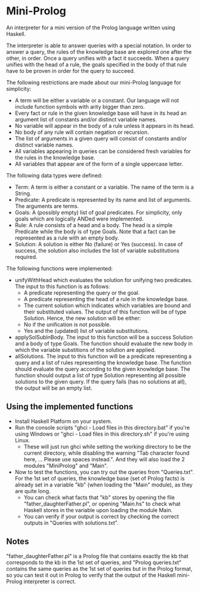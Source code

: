 # Mini-Prolog
An interpreter for a mini version of the Prolog language written using Haskell.

The interpreter is able to answer queries with a special notation.
In order to answer a query, the rules of the knowledge base are explored one after the other, in order. Once a query unifies with a fact
it succeeds. When a query unifies with the head of a rule, the goals specified in the body of that rule have to be proven in
order for the query to succeed.

The following restrictions are made about our mini-Prolog language for simplicity:
* A term will be either a variable or a constant. Our language will not include function symbols with
arity bigger than zero.
* Every fact or rule in the given knowledge base will have in its head an argument list of constants
and/or distinct variable names.
* No variable will appear in the body of a rule unless it appears in its head.
* No body of any rule will contain negation or recursion.
* The list of arguments in a given query will consist of constants and/or distinct variable names.
* All variables appearing in queries can be considered fresh variables for the rules in the knowledge base.
* All variables that appear are of the form of a single uppercase letter.

The following data types were defined:
* Term: A term is either a constant or a variable. The name of the term is a String.
* Predicate: A predicate is represented by its name and list of arguments. The arguments are terms.
* Goals: A (possibly empty) list of goal predicates. For simplicity, only goals which are logically
ANDed were implemented.
* Rule: A rule consists of a head and a body. The head is a simple Predicate while the body
is of type Goals. Note that a fact can be represented as a rule with an empty body.
* Solution: A solution is either No (failure) or Yes (success). In case of success, the solution
also includes the list of variable substitutions required.

The following functions were implemented:
* unifyWithHead which evaluates the solution for unifying two predicates.
The input to this function is as follows:
  * A predicate representing the query or the goal.
  * A predicate representing the head of a rule in the knowledge base.
  * The current solution which indicates which variables are bound and their substituted values.
The output of this function will be of type Solution. Hence, the new solution will be either:
  * No if the unification is not possible.
  * Yes and the (updated) list of variable substitutions.
* applySolSubInBody. The input to this function will be a success Solution and a body of type Goals.
The function should evaluate the new body in which the variable substitions of the solution are applied.
* allSolutions. The input to this function will be a predicate representing a query and a list of rules
representing the knowledge base. The function should evaluate the query according to the given knowledge
base. The function should output a list of type Solution representing all possible solutions to the given
query. If the query fails (has no solutions at all), the output will be an empty list.

## Using the implemented functions
* Install Haskell Platform on your system.
* Run the console scripts "ghci - Load files in this directory.bat" if you're using Windows or "ghci - Load files in this directory.sh"
if you're using Linux.
  * These will just run ghci while setting the working directory to be the current directory, while disabling the warning
"Tab character found here, ... Please use spaces instead.". And they will also load the 2 modules
"MiniProlog" and "Main".
* Now to test the functions, you can try out the queries from "Queries.txt". For the 1st set of queries, the knowledge base (set of Prolog facts)
is already set in a variable "kb" (when loading the "Main" module), as they are quite long.
  * You can check what facts that "kb" stores by opening the file
"father_daughterFather.pl", or opening "Main.hs" to check what Haskell stores in the variable upon loading the module Main.
  * You can verify if your output is correct by checking the correct outputs in "Queries with solutions.txt".

## Notes
"father_daughterFather.pl" is a Prolog file that contains exactly the kb that corresponds to the kb in the 1st set of queries, and
"Prolog queries.txt" contains the same queries as the 1st set of queries but in the Prolog format, so you can test it out in 
Prolog to verify that the output of the Haskell mini-Prolog interpreter is correct.
